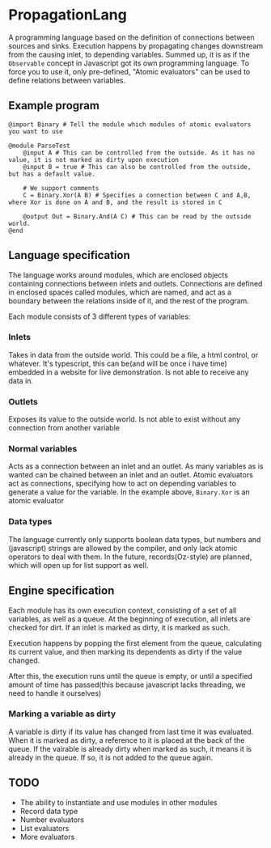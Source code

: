 # PropagationLang

A programming language based on the definition of connections between sources and sinks. Execution happens by propagating changes downstream from the causing inlet, to depending variables. Summed up, it is as if the `Observable` concept in Javascript got its own programming language. To force you to use it, only pre-defined, "Atomic evaluators" can be used to define relations between variables.

## Example program

```
@import Binary # Tell the module which modules of atomic evaluators you want to use

@module ParseTest
	@input A # This can be controlled from the outside. As it has no value, it is not marked as dirty upon execution
	@input B = true # This can also be controlled from the outside, but has a default value.

	# We support comments
	C = Binary.Xor(A B) # Specifies a connection between C and A,B, where Xor is done on A and B, and the result is stored in C

	@output Out = Binary.And(A C) # This can be read by the outside world.
@end
```

## Language specification

The language works around modules, which are enclosed objects containing connections between inlets and outlets. Connections are defined in enclosed spaces called modules, which are named, and act as a boundary between the relations inside of it, and the rest of the program.

Each module consists of 3 different types of variables:

### Inlets

Takes in data from the outside world. This could be a file, a html control, or whatever. It's typescript, this can be(and will be once i have time) embedded in a website for live demonstration. Is not able to receive any data in.

### Outlets

Exposes its value to the outside world. Is not able to exist without any connection from another variable

### Normal variables

Acts as a connection between an inlet and an outlet. As many variables as is wanted can be chained between an inlet and an outlet. Atomic evaluators act as connections, specifying how to act on depending variables to generate a value for the variable. In the example above, `Binary.Xor` is an atomic evaluator

### Data types

The language currently only supports boolean data types, but numbers and (javascript) strings are allowed by the compiler, and only lack atomic operators to deal with them. In the future, records(Oz-style) are planned, which will open up for list support as well.

## Engine specification

Each module has its own execution context, consisting of a set of all variables, as well as a queue. At the beginning of execution, all inlets are checked for dirt. If an inlet is marked as dirty, it is marked as such. 

Execution happens by popping the first element from the queue, calculating its current value, and then marking its dependents as dirty if the value changed.

After this, the execution runs until the queue is empty, or until a specified amount of time has passed(this because javascript lacks threading, we need to handle it ourselves)

### Marking a variable as dirty

A variable is dirty if its value has changed from last time it was evaluated. When it is marked as dirty, a reference to it is placed at the back of the queue. If the vairable is already dirty when marked as such, it means it is already in the queue. If so, it is not added to the queue again.

## TODO

 * The ability to instantiate and use modules in other modules
 * Record data type
 * Number evaluators
 * List evaluators
 * More evaluators